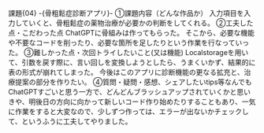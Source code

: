 課題{04} -{骨粗鬆症診断アプリ}-
①課題内容（どんな作品か） 
入力項目を入力していくと、骨粗鬆症の薬物治療が必要かの判断をしてくれる。
②工夫した点・こだわった点 
ChatGPTに骨組みは作ってもらった。
そこから、必要な機能や不要なコードを削ったり、必要な箇所を足したりという作業を行なっていった。
③難しかった点・次回トライしたいこと(又は機能)
Localstorageを用いて、引数を戻す際に、言い回しを変換しようとしたら、うまくいかず、結果的に表の形式が崩れてしまった。
今後はこのアプリに診断機能の更なる拡充と、治療提案の部分を作りたい。
④質問・疑問・感想、シェアしたいtips等なんでも 
ChatGPTすごいと思う一方で、どんどんブラッシュアップされていくかと思いきや、明後日の方向に向かって新しいコード作り始めたりすることもあり、一気に作業をすると大変なので、少しずつ作っては、エラーが出ないかチェックして、というふうに工夫してやりました。
